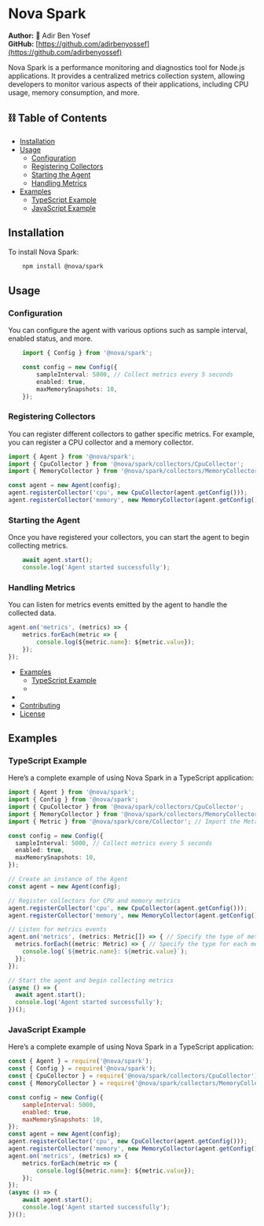 # Nova Spark


**Author:**  💫 Adir Ben Yosef  
**GitHub:** [https://github.com/adirbenyossef](https://github.com/adirbenyossef)

Nova Spark is a performance monitoring and diagnostics tool for Node.js applications. It provides a centralized metrics collection system, allowing developers to monitor various aspects of their applications, including CPU usage, memory consumption, and more.

##  ⛓️ Table of Contents

- [Installation](#installation)
- [Usage](#usage)
  - [Configuration](#configuration)
  - [Registering Collectors](#registering-collectors)
  - [Starting the Agent](#starting-the-agent)
  - [Handling Metrics](#handling-metrics)
- [Examples](#examples)
  - [TypeScript Example](#typescript-example)
  - [JavaScript Example](#javascript-example)

<a name="installation"/>

## Installation

To install Nova Spark:

```bash
    npm install @nova/spark
```

<a name="usage"/>

## Usage

<a name="configuration"/>

### Configuration

You can configure the agent with various options such as sample interval, enabled status, and more.

```typescript
    import { Config } from '@nova/spark';

    const config = new Config({
        sampleInterval: 5000, // Collect metrics every 5 seconds
        enabled: true,
        maxMemorySnapshots: 10,
    });
```
<a name="registering-collectors"/>

### Registering Collectors

You can register different collectors to gather specific metrics. For example, you can register a CPU collector and a memory collector.

```typescript
import { Agent } from '@nova/spark';
import { CpuCollector } from '@nova/spark/collectors/CpuCollector';
import { MemoryCollector } from '@nova/spark/collectors/MemoryCollector';

const agent = new Agent(config);
agent.registerCollector('cpu', new CpuCollector(agent.getConfig()));
agent.registerCollector('memory', new MemoryCollector(agent.getConfig()));
```


<a name="starting-the-agent"/>

### Starting the Agent

Once you have registered your collectors, you can start the agent to begin collecting metrics.

```typescript
    await agent.start();
    console.log('Agent started successfully');
```
<a name="handling-metrics"/>

### Handling Metrics

You can listen for metrics events emitted by the agent to handle the collected data.

```typescript
agent.on('metrics', (metrics) => {
    metrics.forEach(metric => {
        console.log(${metric.name}: ${metric.value});
    });
});
```

- [Examples](#)
  - [TypeScript Example](#)
  - [](#-example)
- [](#)
- [Contributing](#)
- [License](#license)


<a name="examples"/>

## Examples

<a name="typescript-example"/>

### TypeScript Example

Here’s a complete example of using Nova Spark in a TypeScript application:

```typescript
import { Agent } from '@nova/spark';
import { Config } from '@nova/spark';
import { CpuCollector } from '@nova/spark/collectors/CpuCollector';
import { MemoryCollector } from '@nova/spark/collectors/MemoryCollector';
import { Metric } from '@nova/spark/core/Collector'; // Import the Metric type

const config = new Config({
  sampleInterval: 5000, // Collect metrics every 5 seconds
  enabled: true,
  maxMemorySnapshots: 10,
});

// Create an instance of the Agent
const agent = new Agent(config);

// Register collectors for CPU and memory metrics
agent.registerCollector('cpu', new CpuCollector(agent.getConfig()));
agent.registerCollector('memory', new MemoryCollector(agent.getConfig()));

// Listen for metrics events
agent.on('metrics', (metrics: Metric[]) => { // Specify the type of metrics
  metrics.forEach((metric: Metric) => { // Specify the type for each metric
    console.log(`${metric.name}: ${metric.value}`);
  });
});

// Start the agent and begin collecting metrics
(async () => {
  await agent.start();
  console.log('Agent started successfully');
})();
```

<a name="javascript-example"/>

### JavaScript Example

Here’s a complete example of using Nova Spark in a TypeScript application:

```javascript
const { Agent } = require('@nova/spark');
const { Config } = require('@nova/spark');
const { CpuCollector } = require('@nova/spark/collectors/CpuCollector');
const { MemoryCollector } = require('@nova/spark/collectors/MemoryCollector');

const config = new Config({
    sampleInterval: 5000,
    enabled: true,
    maxMemorySnapshots: 10,
});
const agent = new Agent(config);
agent.registerCollector('cpu', new CpuCollector(agent.getConfig()));
agent.registerCollector('memory', new MemoryCollector(agent.getConfig()));
agent.on('metrics', (metrics) => {
    metrics.forEach(metric => {
        console.log(${metric.name}: ${metric.value});
    });
});
(async () => {
    await agent.start();
    console.log('Agent started successfully');
})();
```


